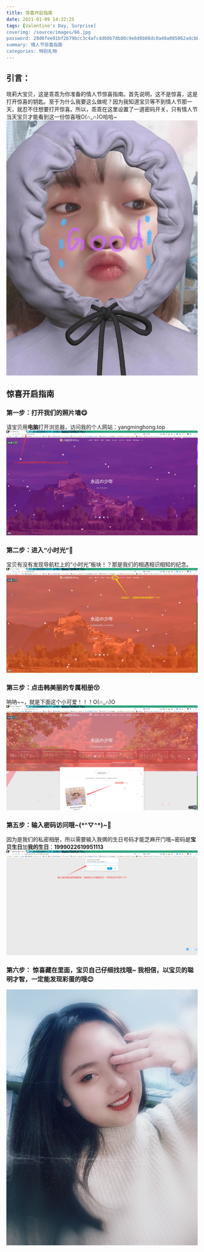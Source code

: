 ```yaml
---
title: 惊喜开启指南
date: 2021-01-09 14:32:25
tags: [Valentine's Day, Surprise] 
coverimg: /source/images/66.jpg
password: 28d6fee01bf2b79bcc3c4afc4d60b7db80c9e6d8b08dc0a40a085862adcbbfac
summary: 情人节惊喜指南
categories: 特别礼物
---
```


## 引言：
晓莉大宝贝，这是乖乖为你准备的情人节惊喜指南。首先说明，这不是惊喜，这是打开惊喜的钥匙。至于为什么我要这么做呢？因为我知道宝贝等不到情人节那一天，就忍不住想要打开惊喜。所以，乖乖在这里设置了一道密码开关，只有情人节当天宝贝才能看到这一份惊喜哦O(∩_∩)O哈哈~
![这是哪个大宝贝？？？](surprise/cover.jpg?v=1&type=image)
<!-- more -->
## 惊喜开启指南
### 第一步：打开我们的照片墙😋
请宝贝用**电脑**打开浏览器，访问我的个人网站：yangminghong.top
![访问我的个人网站：yangminghong.top](surprise/web.png?v=1&type=image)
### 第二步：进入“小时光”🤪
宝贝有没有发现导航栏上的“小时光”板块！？那是我们的相遇相识相知的纪念。
![进入我的照片墙](surprise/album.png?v=1&type=image)
### 第三步：点击韩美丽的专属相册😚
呐呐~~，就是下面这个小可爱！！！O(∩_∩)O
![访问我们的私密相册](surprise/gallery.png?v=1&type=image)
### 第五步：输入密码访问哦\~(\*\^▽\^\*)\~🤗
因为是我们的私密相册，所以需要输入我俩的生日号码才能芝麻开门哦~密码是**宝贝生日**加**我的生日**：**1999022619951113**
![输入密码访问哦！](surprise/password.png?v=1&type=image)
### 第六步： 惊喜藏在里面，宝贝自己**仔细找找**哦~  我相信，以宝贝的聪明才智，一定能发现彩蛋的哦😊
![放个宝贝美照压压惊](surprise/66.jpg?v=1&type=image)


